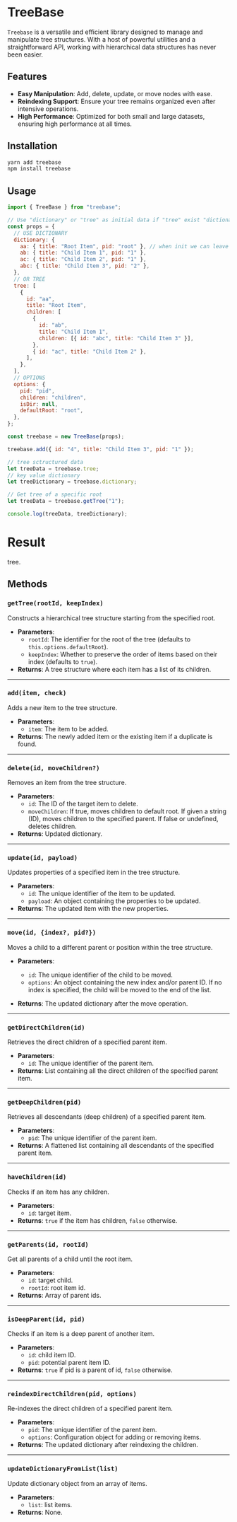 # TreeBase

`Treebase` is a versatile and efficient library designed to manage and manipulate tree structures. With a host of powerful utilities and a straightforward API, working with hierarchical data structures has never been easier.

## Features

- **Easy Manipulation**: Add, delete, update, or move nodes with ease.
- **Reindexing Support**: Ensure your tree remains organized even after intensive operations.
- **High Performance**: Optimized for both small and large datasets, ensuring high performance at all times.

## Installation

```bash
yarn add treebase
npm install treebase
```

## Usage

```javascript
import { TreeBase } from "treebase";

// Use "dictionary" or "tree" as initial data if "tree" exist "dictionary" will be ignored
const props = {
  // USE DICTIONARY
  dictionary: {
    aa: { title: "Root Item", pid: "root" }, // when init we can leave id empty it will be populated from key
    ab: { title: "Child Item 1", pid: "1" },
    ac: { title: "Child Item 2", pid: "1" },
    abc: { title: "Child Item 3", pid: "2" },
  },
  // OR TREE
  tree: [
    {
      id: "aa",
      title: "Root Item",
      children: [
        {
          id: "ab",
          title: "Child Item 1",
          children: [{ id: "abc", title: "Child Item 3" }],
        },
        { id: "ac", title: "Child Item 2" },
      ],
    },
  ],
  // OPTIONS
  options: {
    pid: "pid",
    children: "children",
    isDir: null,
    defaultRoot: "root",
  },
};

const treebase = new TreeBase(props);

treebase.add({ id: "4", title: "Child Item 3", pid: "1" });

// tree sctructured data
let treeData = treebase.tree;
// key value dictionary
let treeDictionary = treebase.dictionary;

// Get tree of a specific root
let treeData = treebase.getTree("1");

console.log(treeData, treeDictionary);
```

# Result

tree.

## Methods

### `getTree(rootId, keepIndex)`

Constructs a hierarchical tree structure starting from the specified root.

- **Parameters**:
  - `rootId`: The identifier for the root of the tree (defaults to `this.options.defaultRoot`).
  - `keepIndex`: Whether to preserve the order of items based on their index (defaults to `true`).
- **Returns**: A tree structure where each item has a list of its children.

---

### `add(item, check)`

Adds a new item to the tree structure.

- **Parameters**:
  - `item`: The item to be added.
- **Returns**: The newly added item or the existing item if a duplicate is found.

---

### `delete(id, moveChildren?)`

Removes an item from the tree structure.

- **Parameters**:
  - `id`: The ID of the target item to delete.
  - `moveChildren`: If true, moves children to default root. If given a string (ID), moves children to the specified parent. If false or undefined, deletes children.
- **Returns**: Updated dictionary.

---

### `update(id, payload)`

Updates properties of a specified item in the tree structure.

- **Parameters**:
  - `id`: The unique identifier of the item to be updated.
  - `payload`: An object containing the properties to be updated.
- **Returns**: The updated item with the new properties.

---

### `move(id, {index?, pid?})`

Moves a child to a different parent or position within the tree structure.

- **Parameters**:

  - `id`: The unique identifier of the child to be moved.
  - `options`: An object containing the new index and/or parent ID. If no index is specified, the child will be moved to the end of the list.

- **Returns**: The updated dictionary after the move operation.

---

### `getDirectChildren(id)`

Retrieves the direct children of a specified parent item.

- **Parameters**:
  - `id`: The unique identifier of the parent item.
- **Returns**: List containing all the direct children of the specified parent item.

---

### `getDeepChildren(pid)`

Retrieves all descendants (deep children) of a specified parent item.

- **Parameters**:
  - `pid`: The unique identifier of the parent item.
- **Returns**: A flattened list containing all descendants of the specified parent item.

---

### `haveChildren(id)`

Checks if an item has any children.

- **Parameters**:
  - `id`: target item.
- **Returns**: `true` if the item has children, `false` otherwise.

---

### `getParents(id, rootId)`

Get all parents of a child until the root item.

- **Parameters**:
  - `id`: target child.
  - `rootId`: root item id.
- **Returns**: Array of parent ids.

---

### `isDeepParent(id, pid)`

Checks if an item is a deep parent of another item.

- **Parameters**:
  - `id`: child item ID.
  - `pid`: potential parent item ID.
- **Returns**: `true` if pid is a parent of id, `false` otherwise.

---

### `reindexDirectChildren(pid, options)`

Re-indexes the direct children of a specified parent item.

- **Parameters**:
  - `pid`: The unique identifier of the parent item.
  - `options`: Configuration object for adding or removing items.
- **Returns**: The updated dictionary after reindexing the children.

---

### `updateDictionaryFromList(list)`

Update dictionary object from an array of items.

- **Parameters**:
  - `list`: list items.
- **Returns**: None.
